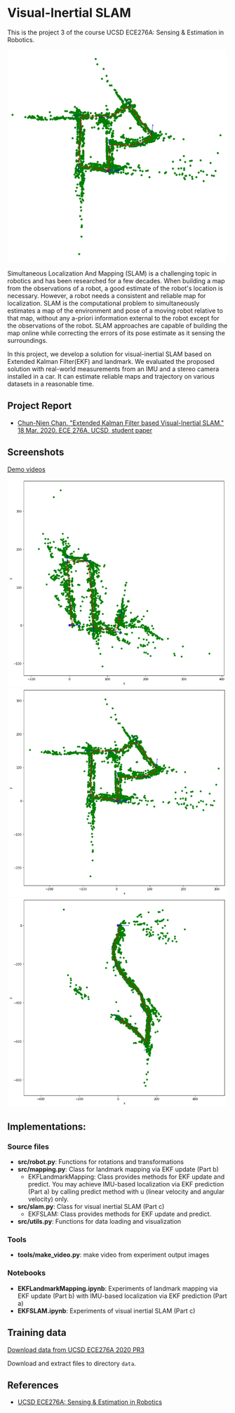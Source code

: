 # Visual-Inertial SLAM
This is the project 3 of the course UCSD ECE276A: Sensing & Estimation in Robotics.

<img src="images/cover.png" width="500">

Simultaneous Localization And Mapping (SLAM) is a challenging topic in robotics and has been researched for a few decades. When building a map from the observations of a robot, a good estimate of the robot's location is necessary. However, a robot needs a consistent and reliable map for localization. SLAM is the computational problem to simultaneously estimates a map of the environment and pose of a moving robot relative to that map, without any a-priori information external to the robot except for the observations of the robot. SLAM approaches are capable of building the map online while correcting the errors of its pose estimate as it sensing the surroundings.

In this project, we develop a solution for visual-inertial SLAM based on Extended Kalman Filter(EKF) and landmark. We evaluated the proposed solution with real-world measurements from an IMU and a stereo camera installed in a car. It can estimate reliable maps and trajectory on various datasets in a reasonable time.


## Project Report

* [Chun-Nien Chan. "Extended Kalman Filter based Visual-Inertial SLAM." 18 Mar. 2020. ECE 276A, UCSD, student paper](report/visual_inertial_slam.pdf)

## Screenshots

[Demo videos](https://drive.google.com/drive/folders/128FxaI0MJdUfC-T4Xk-ZYas-2dCAwhND?usp=sharing)

<img src="images/slam-1.png" width="500">
<img src="images/slam-2.png" width="500">
<img src="images/slam-3.png" width="500">

## Implementations:
### Source files
- **src/robot.py**: Functions for rotations and transformations
- **src/mapping.py**: Class for landmark mapping via EKF update (Part b)
    - EKFLandmarkMapping: Class provides methods for EKF update and predict. You may achieve IMU-based localization via EKF prediction (Part a) by calling predict method with u (linear velocity and angular velocity) only.
- **src/slam.py**: Class for visual inertial SLAM (Part c)
    - EKFSLAM: Class provides methods for EKF update and predict.
- **src/utils.py**: Functions for data loading and visualization

### Tools
- **tools/make_video.py**: make video from experiment output images

### Notebooks
- **EKFLandmarkMapping.ipynb**: Experiments of landmark mapping via EKF update (Part b) with IMU-based localization via EKF prediction (Part a)
- **EKFSLAM.ipynb**: Experiments of visual inertial SLAM (Part c)

## Training data
[Download data from UCSD ECE276A 2020 PR3](https://drive.google.com/file/d/1vQaMMZltsjPQN18BdrvquTpXoq7fyoyg/view?usp=sharing)

Download and extract files to directory `data`.

## References
* [UCSD ECE276A: Sensing & Estimation in Robotics](https://natanaso.github.io/ece276a/)

